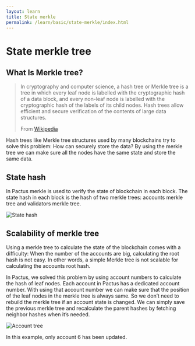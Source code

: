 ```yaml
---
layout: learn
title: State merkle
permalink: /learn/basic/state-merkle/index.html
---
```


# State merkle tree

## What Is Merkle tree?

> In cryptography and computer science, a hash tree or Merkle tree is a tree in which every leaf node
> is labelled with the cryptographic hash of a data block, and every non-leaf node is labelled with
> the cryptographic hash of the labels of its child nodes. Hash trees allow efficient and secure
> verification of the contents of large data structures.
>
> From [Wikipedia](https://en.wikipedia.org/wiki/Merkle_tree)

Hash trees like Merkle tree structures used by many blockchains try to solve this problem: How can
securely store the data? By using the merkle tree we can make sure all the nodes have the same state
and store the same data.

## State hash

In Pactus merkle is used to verify the state of blockchain in each block. The state hash in each block
is the hash of two merkle trees: accounts merkle tree and validators merkle tree.

![State hash](/assets/images/pactus_state_root.png)

## Scalability of merkle tree

Using a merkle tree to calculate the state of the blockchain comes with a difficulty: When the
number of the accounts are big, calculating the root hash is not easy. In other words, a simple
Merkle tree is not scalable for calculating the accounts root hash.

In Pactus, we solved this problem by using account numbers to calculate the hash of leaf nodes. Each
account in Pactus has a dedicated account number. With using that account number we can make sure that
the position of the leaf nodes in the merkle tree is always same. So we don’t need to rebuild the
merkle tree if an account state is changed. We can simply save the previous merkle tree and
recalculate the parent hashes by fetching neighbor hashes when it’s needed.

![Account tree](/assets/images/pactus_state_root_account_tree.png)

In this example, only account 6 has been updated.
